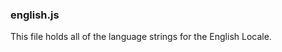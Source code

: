 <span id="english.js"></span>
### english.js
This file holds all of the language strings for the English Locale.
